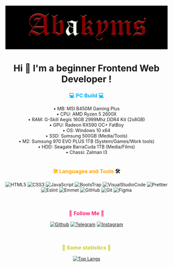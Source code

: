 [![Header](https://github.com/Abakyms/abakyms/blob/main/assets/banner.jpg)](https://github.com/Abakyms)

<div align="center">
<h1>Hi 👋 I'm a beginner Frontend Web Developer !</h1>
<h3><font color="00b0f6">💻 PC Build 💻</font></h3>
 •᠌ MB: MSI B450M Gaming Plus <br/>
 •᠌ ᠌CPU: AMD Ryzen 5 2600X <br/>
 •᠌ ᠌RAM: G-Skill Aegis 16GB 2999Mhz DDR4 Kit (2x8GB) <br/>
 •᠌ ᠌GPU: Radeon RX590 OC+ FatBoy <br/>
 •᠌ ᠌OS: Windows 10 x64 <br/>
 •᠌ ᠌SSD: Sumsung 500GB (Media/Tools) <br/>
 •᠌ M2: Sumsung 970 EVO PLUS 1TB (System/Games/Work tools) <br/>
 •᠌ ᠌HDD: Seagate BarraCuda 1TB (Media/Films) <br/>
 •᠌ Chassi: Zalman I3 <br/>
 <br/>
<h3><font color="orange">🛠️ Languages and Tools</font> 🛠️</h3>

![HTML5](https://img.shields.io/badge/-HTML5-090909?style=for-the-badge&logo=HTML5)
![CSS3](https://img.shields.io/badge/-CSS3-090909?style=for-the-badge&logo=CSS3&logoColor=2b5cff)
![JavaScript](https://img.shields.io/badge/-JS-090909?style=for-the-badge&logo=JavaScript)
![BootsTrap](https://img.shields.io/badge/-BootsTrap-090909?style=for-the-badge&logo=BootsTrap)
![VisualStudioCode](https://img.shields.io/badge/-VSCode-090909?style=for-the-badge&logo=VisualStudioCode&logoColor=2ea2f1)
![Prettier](https://img.shields.io/badge/-Prettier-090909?style=for-the-badge&logo=Prettier)
![Eslint](https://img.shields.io/badge/-Eslint-090909?style=for-the-badge&logo=Eslint&logoColor=5836ea)
![Emmet](https://img.shields.io/badge/-Emmet-090909?style=for-the-badge&logo=Emmet)
![GitHub](https://img.shields.io/badge/-GitHub-090909?style=for-the-badge&logo=GitHub)
![Git](https://img.shields.io/badge/-Git-090909?style=for-the-badge&logo=Git)
![Figma](https://img.shields.io/badge/-Figma-090909?style=for-the-badge&logo=Figma&logoColor=ffffff)

<br/>
<h3><font color="ff2378">🧡 Follow Me 🧡</font></h3>

[![Github](https://img.shields.io/badge/-GitHub-090909?style=for-the-badge&logo=GitHub)](https://github.com/Abakyms)
[![Telegram](https://img.shields.io/badge/-Telegram-090909?style=for-the-badge&logo=Telegram)](https://t.me/abakyms)
[![Instagram](https://img.shields.io/badge/-Instagram-090909?style=for-the-badge&logo=Instagram)]()

<br/>

<h3> <font color="c3d21e">🔎 Some statistics 🔎</font></h3>

[![Top Langs](https://github-readme-stats.vercel.app/api/top-langs/?username=abakyms&layout=compact&langs_count=6&theme=codeSTACKr)](https://github.com/abakyms/github-readme-stats)

</div>
